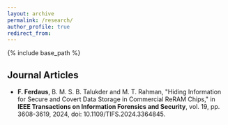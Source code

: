 ```yaml
---
layout: archive
permalink: /research/
author_profile: true
redirect_from:
---
```


{% include base_path %}

## Journal Articles

- **F. Ferdaus**,
B. M. S. B. Talukder and M. T. Rahman, "Hiding Information for Secure and Covert Data Storage in Commercial ReRAM Chips," in
**IEEE Transactions on Information Forensics and Security**,
vol. 19, pp. 3608-3619, 2024, doi: 10.1109/TIFS.2024.3364845.


<!--### Postdoctoral Researcher (February 2023 – Present) 
**Mathematics and Computer Science (MCS) Division**  
*Argonne National Laboratory, IL, USA*  
📅 **February 2023 – Present**

- **Postdoctoral Researcher (February 2023 – Present)**  
*Mathematics and Computer Science (MCS) Division*  
**Argonne National Laboratory, IL, USA**


- **Graduate Assistant (January 2021 - December 2022)**  
*Electrical and Computer Engineering*  
**Florida International University, FL, USA**


- **Graduate Teaching and Research Assistant (January 2019 - December 2020)**  
*Electrical and Computer Engineering*  
**University of Alabama in Huntsville, AL, USA**  


- **Graduate Research and Teaching Assistant (August 2017 - December 2018)**  
*Electrical and Computer Engineering*  
**University of New Hampshire, NH, USA**  


- **Electrical Safety Engineer (January 2016 - July 2017)**  
**Stichting Bangladesh Accord Foundation, Dhaka, Bangladesh**  



<!--**Ph.D. in Electrical Engineering**  
*Iowa State University, Spring 2022*  
- **Major Professor:** T Raman 
- **Minor:** Mathematics-->




